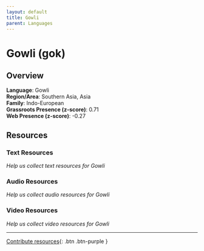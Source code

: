 ```yaml
---
layout: default
title: Gowli
parent: Languages
---
```


# Gowli (gok)

## Overview

**Language**: Gowli  
**Region/Area**: Southern Asia, Asia  
**Family**: Indo-European  
**Grassroots Presence (z-score)**: 0.71  
**Web Presence (z-score)**: -0.27  

## Resources

### Text Resources
*Help us collect text resources for Gowli*

### Audio Resources
*Help us collect audio resources for Gowli*

### Video Resources
*Help us collect video resources for Gowli*

---

[Contribute resources](https://forms.office.com/e/1SfLJx3u1r){: .btn .btn-purple }
